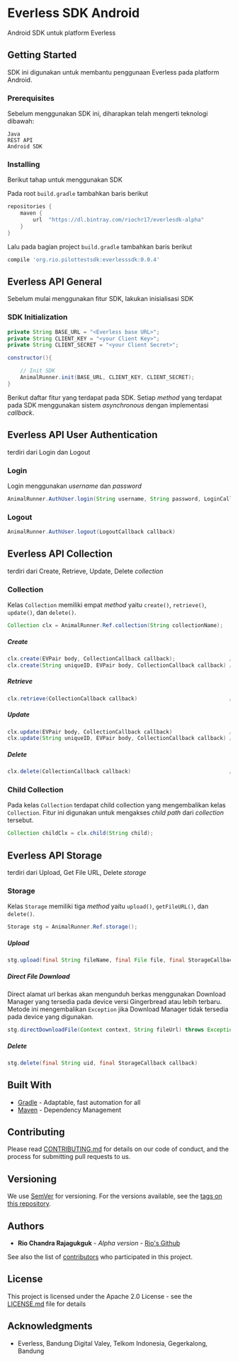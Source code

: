 # Everless SDK Android

Android SDK untuk platform Everless

## Getting Started

SDK ini digunakan untuk membantu penggunaan Everless pada platform Android.

### Prerequisites

Sebelum menggunakan SDK ini, diharapkan telah mengerti teknologi dibawah:

```
Java
REST API
Android SDK
```

### Installing

Berikut tahap untuk menggunakan SDK

Pada root `build.gradle` tambahkan baris berikut

```gradle
repositories {
    maven {
        url  "https://dl.bintray.com/riochr17/everlesdk-alpha" 
    }
}
```

Lalu pada bagian project `build.gradle` tambahkan baris berikut

```gradle
compile 'org.rio.pilottestsdk:everlesssdk:0.0.4'
```

## Everless API General

Sebelum mulai menggunakan fitur SDK, lakukan inisialisasi SDK

### SDK Initialization

```java
private String BASE_URL = "<Everless base URL>";
private String CLIENT_KEY = "<your Client Key>";
private String CLIENT_SECRET = "<your Client Secret>";

constructor(){

    // Init SDK
    AnimalRunner.init(BASE_URL, CLIENT_KEY, CLIENT_SECRET);
}
```

Berikut daftar fitur yang terdapat pada SDK. Setiap _method_ yang terdapat pada SDK menggunakan sistem _asynchronous_ dengan implementasi _callback_. 

## Everless API User Authentication

terdiri dari Login dan Logout

### Login

Login menggunakan _username_ dan _password_

```java
AnimalRunner.AuthUser.login(String username, String password, LoginCallback callback)
```

### Logout

```java
AnimalRunner.AuthUser.logout(LogoutCallback callback)
```

## Everless API Collection

terdiri dari Create, Retrieve, Update, Delete _collection_

### Collection

Kelas `Collection` memiliki empat _method_ yaitu `create()`, `retrieve()`, `update()`, dan `delete()`.

```java
Collection clx = AnimalRunner.Ref.collection(String collectionName);
```

##### Create
```java
clx.create(EVPair body, CollectionCallback callback);                 // create collection variasi 1
clx.create(String uniqueID, EVPair body, CollectionCallback callback) // create collection variasi 2
```

##### Retrieve
```java
clx.retrieve(CollectionCallback callback)                             // retrieve collection
```

##### Update
```java
clx.update(EVPair body, CollectionCallback callback)                  // update collection variasi 1
clx.update(String uniqueID, EVPair body, CollectionCallback callback) // update collection variasi 2
```

##### Delete
```java
clx.delete(CollectionCallback callback)                               // delete collection
```

### Child Collection

Pada kelas `Collection` terdapat child collection yang mengembalikan kelas `Collection`. Fitur ini digunakan untuk mengakses _child path_ dari _collection_ tersebut.

```java
Collection childClx = clx.child(String child);
```

## Everless API Storage

terdiri dari Upload, Get File URL, Delete _storage_

### Storage

Kelas `Storage` memiliki tiga _method_ yaitu `upload()`, `getFileURL()`, dan `delete()`.

```java
Storage stg = AnimalRunner.Ref.storage();
```

##### Upload
```java
stg.upload(final String fileName, final File file, final StorageCallback callback)
```

##### Direct File Download

Direct alamat url berkas akan mengunduh berkas menggunakan Download Manager yang tersedia pada device versi Gingerbread atau lebih terbaru. Metode ini mengembalikan `Exception` jika Download Manager tidak tersedia pada device yang digunakan.

```java
stg.directDownloadFile(Context context, String fileUrl) throws Exception;
```

##### Delete
```java
stg.delete(final String uid, final StorageCallback callback)
```


## Built With

* [Gradle](http://www.https://gradle.org/) - Adaptable, fast automation for all
* [Maven](https://maven.apache.org/) - Dependency Management

## Contributing

Please read [CONTRIBUTING.md](https://gist.github.com/PurpleBooth/b24679402957c63ec426) for details on our code of conduct, and the process for submitting pull requests to us.

## Versioning

We use [SemVer](http://semver.org/) for versioning. For the versions available, see the [tags on this repository](https://github.com/your/project/tags). 

## Authors

* **Rio Chandra Rajagukguk** - *Alpha version* - [Rio's Github](https://github.com/riochr17)

See also the list of [contributors](https://github.com/your/project/contributors) who participated in this project.

## License

This project is licensed under the Apache 2.0 License - see the [LICENSE.md](LICENSE.md) file for details

## Acknowledgments

* Everless, Bandung Digital Valey, Telkom Indonesia, Gegerkalong, Bandung
